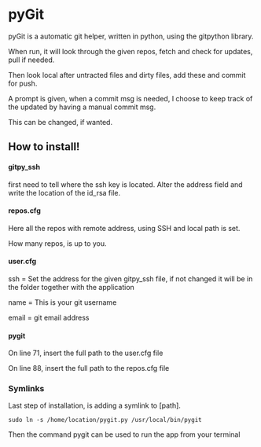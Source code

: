 # pyGit
pyGit is a automatic git helper, written in python, using the gitpython library.

When run, it will look through the given repos, fetch and check for updates, pull if needed. 

Then look local after untracted files and dirty files, add these and commit for push.

A prompt is given, when a commit msg is needed, I choose to keep track of the updated by having a manual commit msg.

This can be changed, if wanted. 


## How to install!

#### gitpy_ssh
first need to tell where the ssh key is located. Alter the address field and write the location of the id_rsa file.

#### repos.cfg
Here all the repos with remote address, using SSH and local path is set.

How many repos, is up to you. 

#### user.cfg
ssh = Set the address for the given gitpy_ssh file, if not changed it will be in the folder together with the application

name = This is your git username

email = git email address

#### pygit

On line 71, insert the full path to the user.cfg file

On line 88, insert the full path to the repos.cfg file









### Symlinks
Last step of installation, is adding a symlink to [path].

```
sudo ln -s /home/location/pygit.py /usr/local/bin/pygit
```

Then the command pygit can be used to run the app from your terminal
